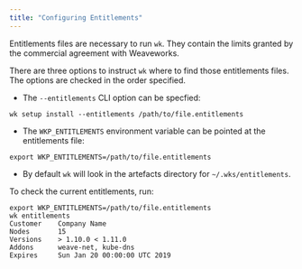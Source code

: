 ```yaml
---
title: "Configuring Entitlements"
---
```


Entitlements files are necessary to run `wk`. They contain the limits
granted by the commercial agreement with Weaveworks.

There are three options to instruct `wk` where to find those entitlements
files. The options are checked in the order specified.

- The `--entitlements` CLI option can be specfied:

```console
wk setup install --entitlements /path/to/file.entitlements
```

- The `WKP_ENTITLEMENTS` environment variable can be pointed at the entitlements file:

```console
export WKP_ENTITLEMENTS=/path/to/file.entitlements
```

- By default `wk` will look in the artefacts directory for `~/.wks/entitlements`.

To check the current entitlements, run:

```console
export WKP_ENTITLEMENTS=/path/to/file.entitlements
wk entitlements
Customer    Company Name
Nodes       15
Versions    > 1.10.0 < 1.11.0
Addons      weave-net, kube-dns
Expires     Sun Jan 20 00:00:00 UTC 2019
```
